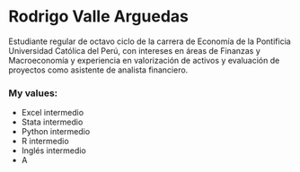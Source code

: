 # Rodrigo Valle Arguedas 

  Estudiante regular de octavo ciclo de la carrera de Economía de la Pontificia Universidad Católica del Perú, con intereses en áreas de Finanzas y Macroeconomía y experiencia en valorización de activos y evaluación de proyectos como asistente de analista financiero.


### My values:
- Excel intermedio
- Stata intermedio
- Python intermedio
- R intermedio
- Inglés intermedio
- A


<!--
**rodrigovallear/rodrigovallear** is a ✨ _special_ ✨ repository because its `README.md` (this file) appears on your GitHub profile.

Here are some ideas to get you started:

- 🔭 I’m currently working on ...
- 🌱 I’m currently learning ...
- 👯 I’m looking to collaborate on ...
- 🤔 I’m looking for help with ...
- 💬 Ask me about ...
- 📫 How to reach me: ...
- 😄 Pronouns: ...
- ⚡ Fun fact: ...
-->
